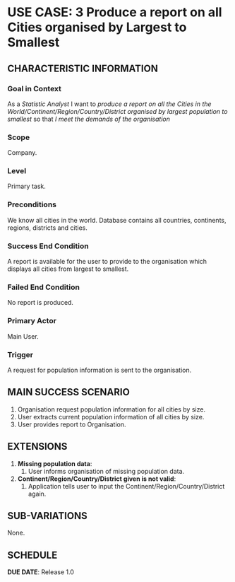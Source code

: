 # USE CASE: 3 Produce a report on all Cities organised by Largest to Smallest

## CHARACTERISTIC INFORMATION

### Goal in Context

As a *Statistic Analyst* I want to *produce a report on all the Cities in the World/Continent/Region/Country/District organised by largest population to smallest* so that *I meet the demands of the organisation* 

### Scope

Company.

### Level

Primary task.

### Preconditions

We know all cities in the world. Database contains all countries, continents, regions, districts and cities.

### Success End Condition

A report is available for the user to provide to the organisation which displays all cities from largest to smallest.

### Failed End Condition

No report is produced.

### Primary Actor

Main User.

### Trigger

A request for population information is sent to the organisation.

## MAIN SUCCESS SCENARIO

1. Organisation request population information for all cities by size.
2. User extracts current population information of all cities by size.
3. User provides report to Organisation.

## EXTENSIONS

1. **Missing population data**:
    1. User informs organisation of missing population data.
2. **Continent/Region/Country/District given is not valid**:
    1. Application tells user to input the Continent/Region/Country/District again.

## SUB-VARIATIONS

None.

## SCHEDULE

**DUE DATE**: Release 1.0
